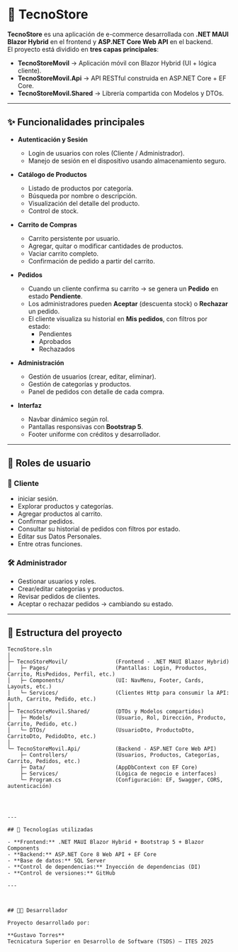# 🛒 TecnoStore

**TecnoStore** es una aplicación de e-commerce desarrollada con **.NET MAUI Blazor Hybrid** en el frontend y **ASP.NET Core Web API** en el backend.  
El proyecto está dividido en **tres capas principales**:

- **TecnoStoreMovil** → Aplicación móvil con Blazor Hybrid (UI + lógica cliente).
- **TecnoStoreMovil.Api** → API RESTful construida en ASP.NET Core + EF Core.
- **TecnoStoreMovil.Shared** → Librería compartida con Modelos y DTOs.

---

## ✨ Funcionalidades principales

- **Autenticación y Sesión**
  - Login de usuarios con roles (Cliente / Administrador).
  - Manejo de sesión en el dispositivo usando almacenamiento seguro.

- **Catálogo de Productos**
  - Listado de productos por categoría.
  - Búsqueda por nombre o descripción.
  - Visualización del detalle del producto.
  - Control de stock.

- **Carrito de Compras**
  - Carrito persistente por usuario.
  - Agregar, quitar o modificar cantidades de productos.
  - Vaciar carrito completo.
  - Confirmación de pedido a partir del carrito.

- **Pedidos**
  - Cuando un cliente confirma su carrito → se genera un **Pedido** en estado **Pendiente**.
  - Los administradores pueden **Aceptar** (descuenta stock) o **Rechazar** un pedido.
  - El cliente visualiza su historial en **Mis pedidos**, con filtros por estado:
    - Pendientes
    - Aprobados
    - Rechazados

- **Administración**
  - Gestión de usuarios (crear, editar, eliminar).
  - Gestión de categorías y productos.
  - Panel de pedidos con detalle de cada compra.

- **Interfaz**
  - Navbar dinámico según rol.
  - Pantallas responsivas con **Bootstrap 5**.
  - Footer uniforme con créditos y desarrollador.

---

## 👥 Roles de usuario

### 👤 Cliente
- iniciar sesión.
- Explorar productos y categorías.
- Agregar productos al carrito.
- Confirmar pedidos.
- Consultar su historial de pedidos con filtros por estado.
- Editar sus Datos Personales.
- Entre otras funciones.

### 🛠️ Administrador
- Gestionar usuarios y roles.
- Crear/editar categorías y productos.
- Revisar pedidos de clientes.
- Aceptar o rechazar pedidos → cambiando su estado.

---

## 📂 Estructura del proyecto

```plaintext
TecnoStore.sln
│
├─ TecnoStoreMovil/               (Frontend - .NET MAUI Blazor Hybrid)
│   ├─ Pages/                     (Pantallas: Login, Productos, Carrito, MisPedidos, Perfil, etc.)
│   ├─ Components/                (UI: NavMenu, Footer, Cards, Layouts, etc.)
│   └─ Services/                  (Clientes Http para consumir la API: Auth, Carrito, Pedido, etc.)
│
├─ TecnoStoreMovil.Shared/        (DTOs y Modelos compartidos)
│   ├─ Models/                    (Usuario, Rol, Dirección, Producto, Carrito, Pedido, etc.)
│   └─ DTOs/                      (UsuarioDto, ProductoDto, CarritoDto, PedidoDto, etc.)
│
└─ TecnoStoreMovil.Api/           (Backend - ASP.NET Core Web API)
    ├─ Controllers/               (Usuarios, Productos, Categorías, Carrito, Pedidos, etc.)
    ├─ Data/                      (AppDbContext con EF Core)
    ├─ Services/                  (Lógica de negocio e interfaces)
    └─ Program.cs                 (Configuración: EF, Swagger, CORS, autenticación)




---

## 🔧 Tecnologías utilizadas

- **Frontend:** .NET MAUI Blazor Hybrid + Bootstrap 5 + Blazor Components
- **Backend:** ASP.NET Core 8 Web API + EF Core
- **Base de datos:** SQL Server
- **Control de dependencias:** Inyección de dependencias (DI)
- **Control de versiones:** GitHub

---



## 👨‍💻 Desarrollador

Proyecto desarrollado por:

**Gustavo Torres**  
Tecnicatura Superior en Desarrollo de Software (TSDS) – ITES 2025 
